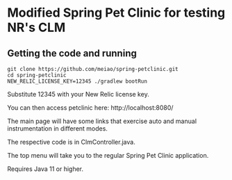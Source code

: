 # Modified Spring Pet Clinic for testing NR's CLM

## Getting the code and running

```
git clone https://github.com/meiao/spring-petclinic.git
cd spring-petclinic
NEW_RELIC_LICENSE_KEY=12345 ./gradlew bootRun
```
Substitute 12345 with your New Relic license key.

You can then access petclinic here: http://localhost:8080/

The main page will have some links that exercise auto and manual instrumentation in different modes.

The respective code is in ClmController.java.

The top menu will take you to the regular Spring Pet Clinic application.

Requires Java 11 or higher.
